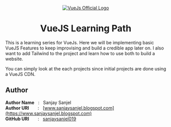 <p align="center">
    <a href="https://www.vuejs.org">
        <img src="https://vuejs.org/images/logo.png" align="center" alt="VueJs Official Logo"/>
    </a>
</p>
<h1 align="center" style="border: 0;"> VueJS Learning Path </h1>

This is a learning series for VueJs. Here we will be implementing basic VueJS Features to keep improvising and build a credible app later on. I also want to add Tailwind to the project and learn how to use both to build a website.

You can simply look at the each projects since initial projects are done using a VueJS CDN. 
 
## Author

**Author Name** &nbsp; : &nbsp; Sanjay Sanjel <br>
**Author URI** &nbsp; &nbsp; &nbsp; : &nbsp; [www.sanjaysanjel.blogspot.com](https://www.sanjaysanjel.blogspot.com) <br>
**GitHub URI** &nbsp; &nbsp; &nbsp; : &nbsp; [sanjaysanjel019](https://github.com/sanjaysanjel019)
 


